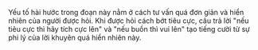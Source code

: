 Yếu tố hài hước trong đoạn này nằm ở cách tư vấn quá đơn giản và hiển nhiên của người được hỏi. Khi được hỏi cách bớt tiêu cực, câu trả lời "nếu tiêu cực thì hãy tích cực lên" và "nếu buồn thì vui lên" tạo tiếng cười từ sự phi lý của lời khuyên quá hiển nhiên này.